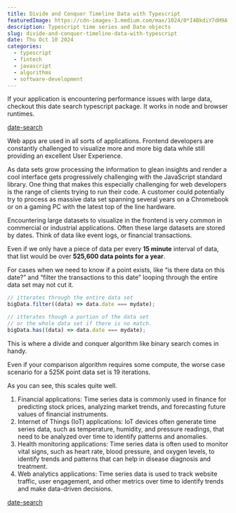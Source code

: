 ```yaml
---
title: Divide and Conquer Timeline Data with Typescript
featuredImage: https://cdn-images-1.medium.com/max/1024/0*I4BkdiY7dH9AfZEx
description: Typescript time series and Date objects
slug: divide-and-conquer-timeline-data-with-typescript
date: Thu Oct 10 2024
categories:
  - typescript
  - fintech
  - javascript
  - algorithms
  - software-development
---
```


If your application is encountering performance issues with large data, checkout this date search typescript package. It works in node and browser runtimes.

[date-search](https://www.npmjs.com/package/date-search)

Web apps are used in all sorts of applications. Frontend developers are constantly challenged to visualize more and more big data while still providing an excellent User Experience.

As data sets grow processing the information to glean insights and render a cool interface gets progressively challenging with the JavaScript standard library. One thing that makes this especially challenging for web developers is the range of clients trying to run their code. A customer could potentially try to process as massive data set spanning several years on a Chromebook or on a gaming PC with the latest top of the line hardware.

Encountering large datasets to visualize in the frontend is very common in commercial or industrial applications. Often these large datasets are stored by dates. Think of data like event logs, or financial transactions.

Even if we only have a piece of data per every **15 minute** interval of data, that list would be over **525,600 data points for a year**.

For cases when we need to know if a point exists, like “is there data on this date?” and “filter the transactions to this date” looping through the entire data set may not cut it.

```javascript
// itterates through the entire data set
bigData.filter((data) => data.date === mydate);

// itterates though a portion of the data set
// or the whole data set if there is no match.
bigData.has((data) => data.date === mydate);
```

This is where a divide and conquer algorithm like binary search comes in handy.

Even if your comparison algorithm requires some compute, the worse case scenario for a 525K point data set is 19 iterations.

As you can see, this scales quite well.

1.  Financial applications: Time series data is commonly used in finance for predicting stock prices, analyzing market trends, and forecasting future values of financial instruments.
2.  Internet of Things (IoT) applications: IoT devices often generate time series data, such as temperature, humidity, and pressure readings, that need to be analyzed over time to identify patterns and anomalies.
3.  Health monitoring applications: Time series data is often used to monitor vital signs, such as heart rate, blood pressure, and oxygen levels, to identify trends and patterns that can help in disease diagnosis and treatment.
4.  Web analytics applications: Time series data is used to track website traffic, user engagement, and other metrics over time to identify trends and make data-driven decisions.

[date-search](https://www.npmjs.com/package/date-search)
